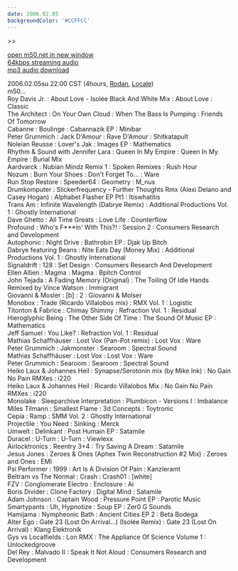 ```yaml
---
date: 2006.02.05
backgroundColor: '#CCFFCC'
---
```


\>>

[open m50.net in new window  
](http://m50.net/)[64kbps streaming audio](http://m50.net/streamed/2006.02.05\(64\).ra)  
[mp3 audio download](http://m50.net/streamed/2006.02.05\(64\).mp3)

2006.02.05su 22:00 CST (4hours, [Rodan](http://www.rodan.ws/), [Locale](http://www.localeevents.com/))  
m50...  
Roy Davis Jr. : About Love - Isolée Black And White Mix : About Love : Classic  
The Architect : On Your Own Cloud : When The Bass Is Pumping : Friends Of Tomorrow  
Cabanne : Boulinge : Cabannazik EP : Minibar  
Peter Grummich : Jack D'Amour : Rave D'Amour : Shitkatapult  
Noleian Reusse : Lover's Jak : Images EP : Mathematics  
Rhythm & Sound with Jennifer Lara : Queen In My Empire : Queen In My Empire : Burial Mix  
Aardvarck : Nubian Mindz Remix 1 : Spoken Remixes : Rush Hour  
Nozum : Burn Your Shoes : Don't Forget To... : Ware  
Run Stop Restore : Speeder64 : Geometry : M\_nus  
Drumkomputer : Slickerfrequency - Further Thoughts Rmx (Alexi Delano and Casey Hogan) : Alphabet Flasher EP Pt1 : Itiswhatitis  
Trans Am : Infinite Wavelength (Dabrye Remix) : Additional Productions Vol. 1 : Ghostly International  
Dave Ghetto : All Time Greats : Love Life : Counterflow  
Profound : Who's F\*\*\*in' With This?! : Session 2 : Consumers Research and Development  
Autophonic : Night Drive : Bathrobin EP : Djak Up Bitch  
Dabrye featuring Beans : Nite Eats Day (Money Mix) : Additional Productions Vol. 1 : Ghostly International  
Signaldrift : 128 : Set Design : Consumers Research And Development  
Ellen Allien : Magma : Magma : Bpitch Control  
John Tejada : A Fading Memory (Original) : The Toiling Of Idle Hands Remixed by Vince Watson : Immigrant  
Giovanni & Mosler : \[b\] : 2 : Giovanni & Molser  
Monobox : Trade (Ricardo Villalobos mix) : RMX Vol. 1 : Logistic  
Titonton & Fabrice : Chimay Shimmy : Refraction Vol. 1 : Residual  
Hieroglyphic Being : The Other Side Of Time : The Sound Of Music EP : Mathematics  
Jeff Samuel : You Like? : Refraction Vol. 1 : Residual  
Mathias Schaffhäuser : Lost Vox (Pan-Pot remix) : Lost Vox : Ware  
Peter Grummich : Jakmonster : Searoom : Spectral Sound  
Mathias Schaffhäuser : Lost Vox : Lost Vox : Ware  
Peter Grummich : Searoom : Searoom : Spectral Sound  
Heiko Laux & Johannes Heil : Synapse/Serotonin mix (by Mike Ink) : No Gain No Pain RMXes : i220  
Heiko Laux & Johannes Heil : Ricardo Villalobos Mix : No Gain No Pain RMXes : i220  
Monolake : Sleeparchive Interpretation : Plumbicon - Versions I : Imbalance  
Miles Tilmann : Smallest Flame : 3d Concepts : Toytronic  
Cepia : Ramp : SMM Vol. 2 : Ghostly International  
Projectile : You Need : Sinking : Merck  
Umwelt : Delinkant : Post Humain EP : Satamile  
Duracel : U-Turn : U-Turn : Viewlexx  
Airlocktronics : Reentry 3+4 : Try Saving A Dream : Satamile  
Jesus Jones : Zeroes & Ones (Aphex Twin Reconstruction #2 Mix) : Zeroes and Ones : EMI  
Psi Performer : 1999 : Art Is A Division Of Pain : Kanzleramt  
Beltram vs The Normal : Crash : Crash01 : \[white\]  
FZV : Conglomerate Electro : Enclosure : Ai  
Boris Divider : Clone Factory : Digital Mind : Satamile  
Adam Johnson : Captain Wood : Pressure Point EP : Parotic Music  
Smartypants : Uh, Hypnotize : Soup EP : Zer0 G Sounds  
Hamijama : Nympheonic Bath : Ancient Cities EP 2 : Beta Bodega  
Alter Ego : Gate 23 (Lost On Arrival...) (Isolée Remix) : Gate 23 (Lost On Arrival) : Klang Elektronik  
Gys vs Localfields : Lon RMX : The Appliance Of Science Volume 1 : Unlockedgroove  
Del Rey : Malvado II : Speak It Not Aloud : Consumers Research and Development